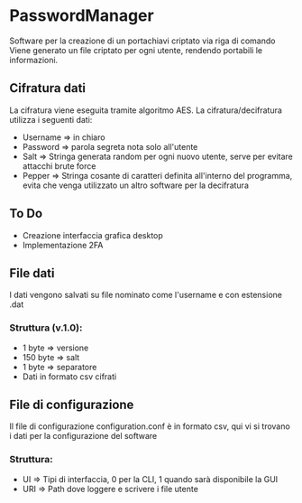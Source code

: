 # PasswordManager
Software per la creazione di un portachiavi criptato via riga di comando
Viene generato un file criptato per ogni utente, rendendo portabili le informazioni.
## Cifratura dati
La cifratura viene eseguita tramite algoritmo AES.
La cifratura/decifratura utilizza i seguenti dati:
- Username => in chiaro
- Password => parola segreta nota solo all'utente
- Salt => Stringa generata random per ogni nuovo utente, serve per evitare attacchi brute force
- Pepper => Stringa cosante di caratteri definita all'interno del programma, evita che venga utilizzato un altro software per la decifratura

## To Do
- Creazione interfaccia grafica desktop
- Implementazione 2FA

## File dati
I dati vengono salvati su file nominato come l'username e con estensione .dat
### Struttura (v.1.0):
- 1 byte => versione
- 150 byte => salt
- 1 byte => separatore
- Dati in formato csv cifrati

## File di configurazione
Il file di configurazione configuration.conf è in formato csv, qui vi si trovano i dati per la configurazione del software
### Struttura:
- UI => Tipi di interfaccia, 0 per la CLI, 1 quando sarà disponibile la GUI
- URI => Path dove loggere e scrivere i file utente

